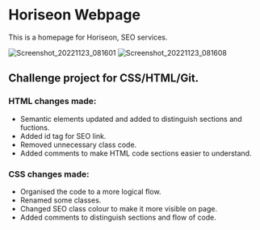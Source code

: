 # Horiseon Webpage

This is a homepage for Horiseon, SEO services. 

![Screenshot_20221123_081601](https://user-images.githubusercontent.com/81959922/203510096-8d34333b-e3a0-4149-8fba-d366378c2819.png)
![Screenshot_20221123_081608](https://user-images.githubusercontent.com/81959922/203510123-e03d9391-5eca-469e-bfb0-6af012a2bc99.png)



## Challenge project for CSS/HTML/Git.

### **HTML** changes made:

- Semantic elements updated and added to distinguish sections and fuctions.
- Added id tag for SEO link.
- Removed unnecessary class code. 
- Added comments to make HTML code sections easier to understand.

### **CSS** changes made:

- Organised the code to a more logical flow.
- Renamed some classes.
- Changed SEO class colour to make it more visible on page.
- Added comments to distinguish sections and flow of code.





